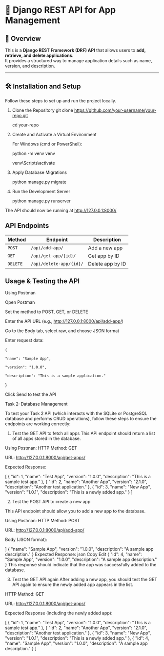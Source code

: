 # 📌 Django REST API for App Management

## 🚀 Overview
This is a **Django REST Framework (DRF) API** that allows users to **add, retrieve, and delete applications**.  
It provides a structured way to manage application details such as name, version, and description.

---

## 🛠 Installation and Setup
Follow these steps to set up and run the project locally.

1. Clone the Repository
   git clone https://github.com/your-username/your-repo.git

   cd your-repo

3. Create and Activate a Virtual Environment
   
   For Windows (cmd or PowerShell):

   python -m venv venv

   venv\Scripts\activate


5. Apply Database Migrations

   python manage.py migrate

4. Run the Development Server

   python manage.py runserver

The API should now be running at http://127.0.0.1:8000/

## API Endpoints

| Method  | Endpoint               | Description            |
|---------|------------------------|------------------------|
| `POST`  | `/api/add-app/`        | Add a new app          |
| `GET`   | `/api/get-app/{id}/`   | Get app by ID         |
| `DELETE`| `/api/delete-app/{id}/` | Delete app by ID      |


## Usage & Testing the API

Using Postman

   Open Postman

   Set the method to POST, GET, or DELETE

   Enter the API URL (e.g., http://127.0.0.1:8000/api/add-app/)

   Go to the Body tab, select raw, and choose JSON format

Enter request data:

{

    "name": "Sample App",
    
    "version": "1.0.0",
    
    "description": "This is a sample application."
    
}

Click Send to test the API


Task 2: Database Management 

To test your Task 2 API (which interacts with the SQLite or PostgreSQL database and performs CRUD operations), follow these steps to ensure the endpoints are working correctly:

1. Test the GET API to fetch all apps
This API endpoint should return a list of all apps stored in the database.

Using Postman:
HTTP Method: GET

URL: http://127.0.0.1:8000/api/get-apps/

Expected Response:

[
    {
        "id": 1,
        "name": "Test App",
        "version": "1.0.0",
        "description": "This is a sample test app."
    },
    {
        "id": 2,
        "name": "Another App",
        "version": "2.1.0",
        "description": "Another test application."
    },
    {
        "id": 3,
        "name": "New App",
        "version": "1.0.1",
        "description": "This is a newly added app."
    }
]

2. Test the POST API to create a new app

This API endpoint should allow you to add a new app to the database.

Using Postman:
HTTP Method: POST

URL: http://127.0.0.1:8000/api/add-app/

Body (JSON format):


]
{
    "name": "Sample App",
    "version": "1.0.0",
    "description": "A sample app description."
}
Expected Response:
json
Copy
Edit
{
    "id": 4,
    "name": "Sample App",
    "version": "1.0.0",
    "description": "A sample app description."
}
This response should indicate that the app was successfully added to the database.

3. Test the GET API again
After adding a new app, you should test the GET API again to ensure the newly added app appears in the list.

HTTP Method: GET

URL: http://127.0.0.1:8000/api/get-apps/

Expected Response (including the newly added app):


[
    {
        "id": 1,
        "name": "Test App",
        "version": "1.0.0",
        "description": "This is a sample test app."
    },
    {
        "id": 2,
        "name": "Another App",
        "version": "2.1.0",
        "description": "Another test application."
    },
    {
        "id": 3,
        "name": "New App",
        "version": "1.0.1",
        "description": "This is a newly added app."
    },
    {
        "id": 4,
        "name": "Sample App",
        "version": "1.0.0",
        "description": "A sample app description."
    }
]

